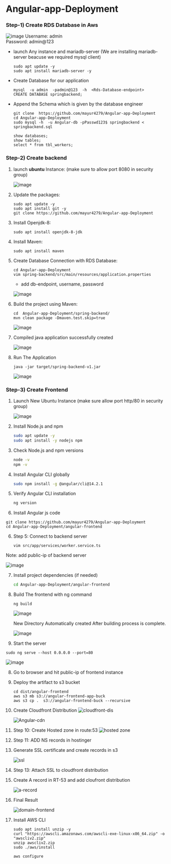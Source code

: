 # Angular-app-Deployment

### Step-1) Create RDS Database in Aws  
![image](https://github.com/mayur4279/Angular-app-Deployment/assets/73772313/66f2cd9c-8627-49ac-8107-3b68b7787e05)
Username: admin  </br>
Password: admin@123  

- launch  Any instance and mariadb-server (We are installing mariadb-server beacuse we required mysql client) 
  ```
  sudo apt update -y 
  sudo apt install mariadb-server -y
  ```
- Create Database for our application  
   ```
   mysql  -u admin  -padmin@123  -h  <Rds-Database-endpoint>
   CREATE DATABASE springbackend;
   ```
- Append the Schema which is given by the database engineer
  ```
  git clone  https://github.com/mayur4279/Angular-app-Deployment
  cd Angular-app-Deployment
  sudo mysql -h  -u Angular-db -pPasswd123$ springbackend < springbackend.sql
  ```
  ```
  show databases;
  show tables;
  select * from tbl_workers;
  ```  
  
### Step-2) Create backend  

1. launch **ubuntu** Instance: (make sure to allow port 8080 in security group)
   
   ![image](https://github.com/mayur4279/Angular-app-Deployment/assets/73772313/c30b8ce5-7199-49fd-a742-cd8722c87ad3)

3. Update the packages:
   ```
   sudo apt update -y
   sudo apt install git -y
   git clone https://github.com/mayur4279/Angular-app-Deployment
   ````

4. Install Openjdk-8:
   ```
   sudo apt install openjdk-8-jdk  
   ```
5. Install Maven:
   ```
   sudo apt install maven
   ```
6. Create Database Connection with RDS Database:
   ```
   cd Angular-app-Deployment
   vim spring-backend/src/main/resources/application.properties
   ```
   - add db-endpoint, username, password

   ![image](https://github.com/mayur4279/Angular-app-Deployment/assets/73772313/577126f1-6119-4825-b2f9-b5d8017478e5)

7. Build the project using Maven:
   ```
   cd  Angular-app-Deployment/spring-backend/
   mvn clean package -Dmaven.test.skip=true
   ```
   ![image](https://github.com/mayur4279/Angular-app-Deployment/assets/73772313/74269948-8fbf-41d3-9279-435efbb16ee6)

8. Compiled java application successfully created

   ![image](https://github.com/mayur4279/Angular-app-Deployment/assets/73772313/44c4b161-bfec-435d-819f-8dfd10d6cb92)

8. Run The Application  
   ```
   java -jar target/spring-backend-v1.jar
   ```
   ![image](https://github.com/mayur4279/Angular-app-Deployment/assets/73772313/e26e491e-75df-4312-9e43-0074bd790ff7)

### Step-3) Create Frontend  

1. Launch New Ubuntu Instance (make sure allow port http/80 in security group)

   ![image](https://github.com/mayur4279/Angular-app-Deployment/assets/73772313/1f2a6963-ba25-499a-bde6-78386cdf1ca0)

2. Install Node.js and npm
   ```bash
   sudo apt update -y  
   sudo apt install -y nodejs npm  
   ```

3. Check Node.js and npm versions

   ```bash
   node -v
   npm -v
   ```
   
4. Install Angular CLI globally
   ```bash
   sudo npm install -g @angular/cli@14.2.1
   ```
   
5. Verify Angular CLI installation
   ```bash
   ng version
   ```
6. Install Angular js code
  ```
  git clone https://github.com/mayur4279/Angular-app-Deployment
  cd Angular-app-Deployment/angular-frontend
  ```

6. Step 5: Connect to backend server
   ```
   vim src/app/services/worker.service.ts
   ```
Note: add public-ip of backend server

   ![image](https://github.com/mayur4279/Angular-app-Deployment/assets/73772313/b016e38a-e654-479d-a09a-37b49270d8dc)

7. Install project dependencies (if needed)

   ```bash
   cd Angular-app-Deployment/angular-frontend
   ```
8. Build The frontend with ng command  
   ```
   ng build
   ```
   ![image](https://github.com/mayur4279/Angular-app-Deployment/assets/73772313/c3e6bddb-e825-47c8-a18c-68de658e1ac5)

   New Directory Automatically created After building process is complete.

   ![image](https://github.com/mayur4279/Angular-app-Deployment/assets/73772313/f4d6520f-2d6a-42f1-899c-1e33b0b5b15f)

10. Start the server
   ```
   sudo ng serve --host 0.0.0.0 --port=80
   ```
   ![image](https://github.com/mayur4279/Angular-app-Deployment/assets/73772313/e6ce765f-d277-40a1-a3cc-d4489af1fa66)
    
8. Go to browser and hit public-ip of frontend instance


9. Deploy the artifact to s3 bucket
   ````
   cd dist/angular-frontend
   aws s3 mb s3://angular-frontend-app-buck
   aws s3 cp .  s3://angular-frontend-buck --recursive
   ````

10. Create Cloudfront Distribution
    ![cloudfront-dis](https://github.com/abhipraydhoble/Project-Angular-App/assets/122669982/b7734aee-4c8d-4cb7-a4a2-b2334399ddd8)




    ![Angular-cdn](https://github.com/abhipraydhoble/Project-Angular-App/assets/122669982/aba82b3f-ca43-4a34-9a4e-89a4db42f7c2)

11. Step 10: Create Hosted zone in route:53
    ![hosted zone](https://github.com/abhipraydhoble/Project-Angular-App/assets/122669982/cc0abb81-4184-4dcd-b159-3b0e35f7a2d3)


12. Step 11: ADD NS records in hostinger

13. Generate SSL certificate and create records in s3

    ![ssl](https://github.com/abhipraydhoble/Project-Angular-App/assets/122669982/d31be2ab-1dfa-4d1a-949b-7aa2ca82c0e0)

14. Step 13: Attach SSL to cloudfront distribution

15. Create A record in RT-53 and add cloufront distribution

    ![a-record](https://github.com/abhipraydhoble/Project-Angular-App/assets/122669982/fc902838-ad31-487c-a92d-51316ccd4648)

16. Final Result

    ![domain-frontend](https://github.com/abhipraydhoble/Project-Angular-App/assets/122669982/083c3e34-543b-4a9e-a40a-bb06b1beea2a)

  







1. Install AWS CLI
   ```
   sudo apt install unzip -y
   curl "https://awscli.amazonaws.com/awscli-exe-linux-x86_64.zip" -o "awscliv2.zip"
   unzip awscliv2.zip
   sudo ./aws/install
   ```
   
   ```
   aws configure
   ```
